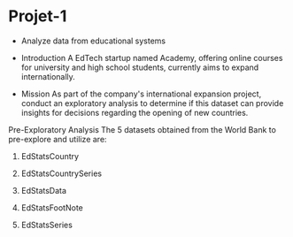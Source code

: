 # Projet-1


- Analyze data from educational systems

- Introduction
A EdTech startup named Academy, offering online courses for university and high school students, currently aims to expand internationally.

- Mission
As part of the company's international expansion project, conduct an exploratory analysis to determine if this dataset can provide insights for decisions regarding the opening of new countries.

Pre-Exploratory Analysis
The 5 datasets obtained from the World Bank to pre-explore and utilize are:

1. EdStatsCountry

2. EdStatsCountrySeries

3. EdStatsData

4. EdStatsFootNote

5. EdStatsSeries


